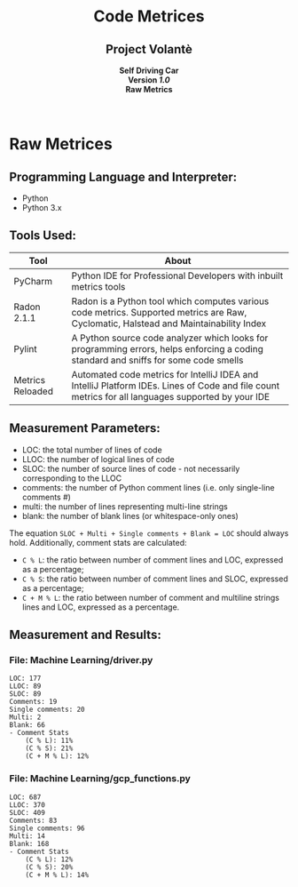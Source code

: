 <div align=center>
  <h1>Code Metrices</h1>
  <h2>Project Volantè</h2>
  <b> Self Driving Car </b><br />
  <b> Version <i>1.0</i></b><br />
  <b> Raw Metrics </b><br />
</div><br /><br />


# Raw Metrices

## Programming Language and Interpreter:

- Python 
- Python 3.x

## Tools Used:

| Tool | About 
| --- | --- |
| PyCharm | Python IDE for Professional Developers with inbuilt metrics tools | 
| Radon 2.1.1 | Radon is a Python tool which computes various code metrics. Supported metrics are Raw, Cyclomatic, Halstead and Maintainability Index|
| Pylint | A Python source code analyzer which looks for programming errors, helps enforcing a coding standard and sniffs for some code smells  |
| Metrics Reloaded | Automated code metrics for IntelliJ IDEA and IntelliJ Platform IDEs. Lines of Code and file count metrics for all languages supported by your IDE |

## Measurement Parameters:

- LOC: the total number of lines of code
- LLOC: the number of logical lines of code
- SLOC: the number of source lines of code - not necessarily corresponding to the LLOC
- comments: the number of Python comment lines (i.e. only single-line comments #)
- multi: the number of lines representing multi-line strings
- blank: the number of blank lines (or whitespace-only ones)

The equation `SLOC + Multi + Single comments + Blank = LOC` should always hold. Additionally, comment stats are calculated:

- `C % L`: the ratio between number of comment lines and LOC, expressed as a percentage;
- `C % S`: the ratio between number of comment lines and SLOC, expressed as a percentage;
- `C + M % L`: the ratio between number of comment and multiline strings lines and LOC, expressed as a percentage.

## Measurement and Results:

### File: Machine Learning/driver.py
    LOC: 177
    LLOC: 89
    SLOC: 89
    Comments: 19
    Single comments: 20
    Multi: 2
    Blank: 66
    - Comment Stats
        (C % L): 11%
        (C % S): 21%
        (C + M % L): 12%
    
### File: Machine Learning/gcp_functions.py
    LOC: 687
    LLOC: 370
    SLOC: 409
    Comments: 83
    Single comments: 96
    Multi: 14
    Blank: 168
    - Comment Stats
        (C % L): 12%
        (C % S): 20%
        (C + M % L): 14%